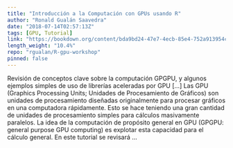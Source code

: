 ```yaml
---
title: "Introducción a la Computación con GPUs usando R"
author: "Ronald Gualán Saavedra"
date: "2018-07-14T02:57:13Z"
tags: [GPU, Tutorial]
link: "https://bookdown.org/content/bda9bd24-47e7-4ecb-85e4-752a913954ce/"
length_weight: "10.4%"
repo: "rgualan/R-gpu-workshop"
pinned: false
---
```


Revisión de conceptos clave sobre la computación GPGPU, y algunos ejemplos simples de uso de librerías aceleradas por GPU [...] Las GPU (Graphics Processing Units; Unidades de Procesamiento de Gráficos) son unidades de procesamiento diseñadas originalmente para procesar gráficos en una computadora rápidamente. Esto se hace teniendo una gran cantidad de unidades de procesamiento simples para cálculos masivamente paralelos. La idea de la computación de propósito general en GPU (GPGPU: general purpose GPU computing) es explotar esta capacidad para el cálculo general. En este tutorial se revisará  ...
